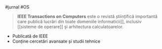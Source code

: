 #jurnal #OS 

> **IEEE Transactions on Computers** este o revistă științifică importantă care publică lucrări din toate domeniile informaticii]], inclusiv [[sisteme de operare]] și arhitectura calculatoarelor.

- Publicată de IEEE  
- Conține cercetări avansate și studii tehnice







